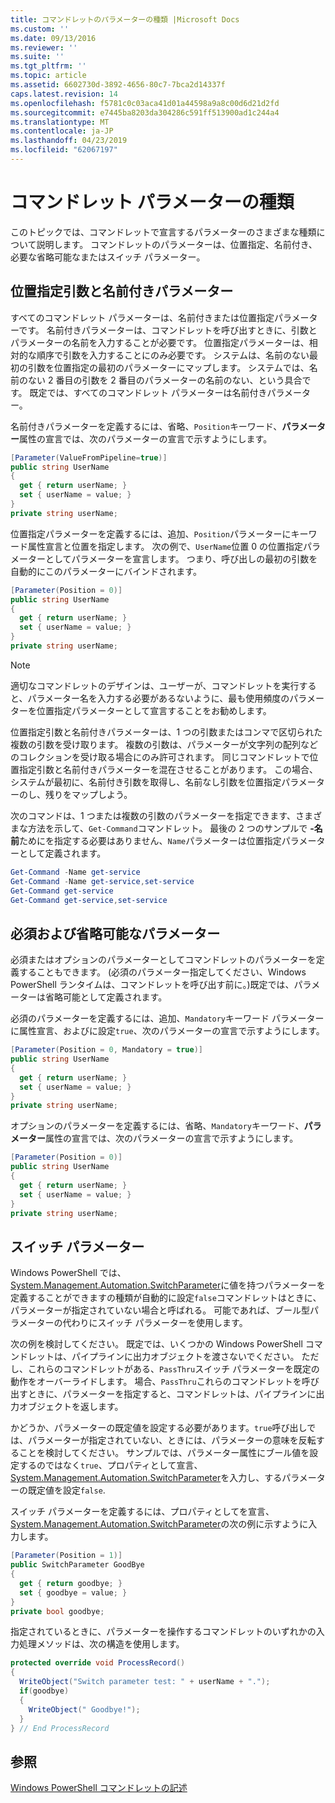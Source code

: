 ```yaml
---
title: コマンドレットのパラメーターの種類 |Microsoft Docs
ms.custom: ''
ms.date: 09/13/2016
ms.reviewer: ''
ms.suite: ''
ms.tgt_pltfrm: ''
ms.topic: article
ms.assetid: 6602730d-3892-4656-80c7-7bca2d14337f
caps.latest.revision: 14
ms.openlocfilehash: f5781c0c03aca41d01a44598a9a8c00d6d21d2fd
ms.sourcegitcommit: e7445ba8203da304286c591ff513900ad1c244a4
ms.translationtype: MT
ms.contentlocale: ja-JP
ms.lasthandoff: 04/23/2019
ms.locfileid: "62067197"
---
```

# <a name="types-of-cmdlet-parameters"></a>コマンドレット パラメーターの種類

このトピックでは、コマンドレットで宣言するパラメーターのさまざまな種類について説明します。 コマンドレットのパラメーターは、位置指定、名前付き、必要な省略可能なまたはスイッチ パラメーター。

## <a name="positional-and-named-parameters"></a>位置指定引数と名前付きパラメーター

すべてのコマンドレット パラメーターは、名前付きまたは位置指定パラメーターです。 名前付きパラメーターは、コマンドレットを呼び出すときに、引数とパラメーターの名前を入力することが必要です。 位置指定パラメーターは、相対的な順序で引数を入力することにのみ必要です。 システムは、名前のない最初の引数を位置指定の最初のパラメーターにマップします。 システムでは、名前のない 2 番目の引数を 2 番目のパラメーターの名前のない、という具合です。 既定では、すべてのコマンドレット パラメーターは名前付きパラメーター。

名前付きパラメーターを定義するには、省略、`Position`キーワード、**パラメーター**属性の宣言では、次のパラメーターの宣言で示すようにします。

```csharp
[Parameter(ValueFromPipeline=true)]
public string UserName
{
  get { return userName; }
  set { userName = value; }
}
private string userName;
```

位置指定パラメーターを定義するには、追加、`Position`パラメーターにキーワード属性宣言と位置を指定します。 次の例で、`UserName`位置 0 の位置指定パラメーターとしてパラメーターを宣言します。 つまり、呼び出しの最初の引数を自動的にこのパラメーターにバインドされます。

```csharp
[Parameter(Position = 0)]
public string UserName
{
  get { return userName; }
  set { userName = value; }
}
private string userName;
```

> [!NOTE]
> 適切なコマンドレットのデザインは、ユーザーが、コマンドレットを実行すると、パラメーター名を入力する必要があるないように、最も使用頻度のパラメーターを位置指定パラメーターとして宣言することをお勧めします。

位置指定引数と名前付きパラメーターは、1 つの引数またはコンマで区切られた複数の引数を受け取ります。 複数の引数は、パラメーターが文字列の配列などのコレクションを受け取る場合にのみ許可されます。 同じコマンドレットで位置指定引数と名前付きパラメーターを混在させることがあります。 この場合、システムが最初に、名前付き引数を取得し、名前なし引数を位置指定パラメーターのし、残りをマップしよう。

次のコマンドは、1 つまたは複数の引数のパラメーターを指定できます、さまざまな方法を示して、`Get-Command`コマンドレット。 最後の 2 つのサンプルで **-名前**ためにを指定する必要はありません、`Name`パラメーターは位置指定パラメーターとして定義されます。

```powershell
Get-Command -Name get-service
Get-Command -Name get-service,set-service
Get-Command get-service
Get-Command get-service,set-service
```

## <a name="mandatory-and-optional-parameters"></a>必須および省略可能なパラメーター

必須またはオプションのパラメーターとしてコマンドレットのパラメーターを定義することもできます。 (必須のパラメーター指定してください、Windows PowerShell ランタイムは、コマンドレットを呼び出す前に。)既定では、パラメーターは省略可能として定義されます。

必須のパラメーターを定義するには、追加、`Mandatory`キーワード パラメーターに属性宣言、およびに設定`true`、次のパラメーターの宣言で示すようにします。

```csharp
[Parameter(Position = 0, Mandatory = true)]
public string UserName
{
  get { return userName; }
  set { userName = value; }
}
private string userName;
```

オプションのパラメーターを定義するには、省略、`Mandatory`キーワード、**パラメーター**属性の宣言では、次のパラメーターの宣言で示すようにします。

```csharp
[Parameter(Position = 0)]
public string UserName
{
  get { return userName; }
  set { userName = value; }
}
private string userName;
```

## <a name="switch-parameters"></a>スイッチ パラメーター

Windows PowerShell では、 [System.Management.Automation.SwitchParameter](/dotnet/api/System.Management.Automation.SwitchParameter)に値を持つパラメーターを定義することができますの種類が自動的に設定`false`コマンドレットはときに、パラメーターが指定されていない場合と呼ばれる。 可能であれば、ブール型パラメーターの代わりにスイッチ パラメーターを使用します。

次の例を検討してください。 既定では、いくつかの Windows PowerShell コマンドレットは、パイプラインに出力オブジェクトを渡さないでください。 ただし、これらのコマンドレットがある、`PassThru`スイッチ パラメーターを既定の動作をオーバーライドします。 場合、`PassThru`これらのコマンドレットを呼び出すときに、パラメーターを指定すると、コマンドレットは、パイプラインに出力オブジェクトを返します。

かどうか、パラメーターの既定値を設定する必要があります。`true`呼び出しでは、パラメーターが指定されていない、ときには、パラメーターの意味を反転することを検討してください。 サンプルでは、パラメーター属性にブール値を設定するのではなく`true`、プロパティとして宣言、 [System.Management.Automation.SwitchParameter](/dotnet/api/System.Management.Automation.SwitchParameter)を入力し、するパラメーターの既定値を設定`false`.

スイッチ パラメーターを定義するには、プロパティとしてを宣言、 [System.Management.Automation.SwitchParameter](/dotnet/api/System.Management.Automation.SwitchParameter)の次の例に示すように入力します。

```csharp
[Parameter(Position = 1)]
public SwitchParameter GoodBye
{
  get { return goodbye; }
  set { goodbye = value; }
}
private bool goodbye;
```

指定されているときに、パラメーターを操作するコマンドレットのいずれかの入力処理メソッドは、次の構造を使用します。

```csharp
protected override void ProcessRecord()
{
  WriteObject("Switch parameter test: " + userName + ".");
  if(goodbye)
  {
    WriteObject(" Goodbye!");
  }
} // End ProcessRecord
```

## <a name="see-also"></a>参照

[Windows PowerShell コマンドレットの記述](./writing-a-windows-powershell-cmdlet.md)
